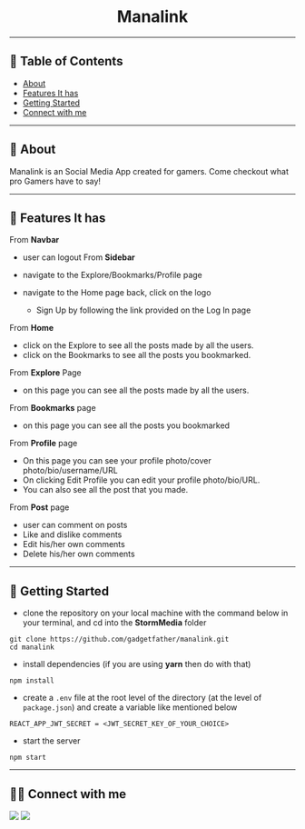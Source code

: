 <div align="center">

# Manalink

</div>

---

## 📕 Table of Contents

- [About](#-about)
- [Features It has](#-features-it-has)
- [Getting Started](#-getting-started)
- [Connect with me](#-connect-with-me)

---

## 📖 About

Manalink is an Social Media App created for gamers. Come checkout what pro  Gamers have to say!


---

## 🚀 Features It has
From **Navbar**
- user can logout
From **Sidebar**

- navigate to the Explore/Bookmarks/Profile page
- navigate to the Home page back, click on the  logo

  - Sign Up by following the link provided on the Log In page


From **Home**

- click on the Explore to see all the posts made by all the users.
- click on the Bookmarks to see all the posts you bookmarked.

From **Explore** Page

- on this page you can see all the posts made by all the users.

From **Bookmarks** page

- on this page you can see all the posts you bookmarked

From **Profile** page

- On this page you can see your profile photo/cover photo/bio/username/URL
- On clicking Edit Profile you can edit your profile photo/bio/URL.
- You can also see all the post that you made.

From **Post** page
- user can comment on posts
- Like and dislike comments
- Edit his/her own comments
- Delete his/her own comments
---

## 🔌 Getting Started

- clone the repository on your local machine with the command below in your terminal, and cd into the **StormMedia** folder

```
git clone https://github.com/gadgetfather/manalink.git
cd manalink
```

- install dependencies (if you are using **yarn** then do with that)

```
npm install
```

- create a `.env` file at the root level of the directory (at the level of `package.json`) and create a variable like mentioned below

```
REACT_APP_JWT_SECRET = <JWT_SECRET_KEY_OF_YOUR_CHOICE>
```

- start the server

```
npm start
```

---

## 👨‍💻 Connect with me

<a href="https://twitter.com/gadgetfather"><img src="https://img.shields.io/badge/Twitter-1DA1F2?style=for-the-badge&logo=twitter&logoColor=white"/></a>
<a href="https://www.linkedin.com/in/gadgetfather/"><img src="https://img.shields.io/badge/LinkedIn-0077B5?style=for-the-badge&logo=linkedin&logoColor=white"/></a>
